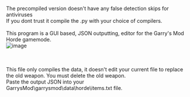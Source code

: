 The precompiled version doesn't have any false detection skips for antiviruses
<br>If you dont trust it compile the .py with your choice of compilers.
<br><br>
This program is a GUI based, JSON outputting, editor for the Garry's Mod Horde gamemode.<br>
![image](https://github.com/dunnerski/Horde-Weapon-Editor/assets/27897682/b8aea17e-36eb-4787-9114-67766cf9597a)

<br><br>This file only compiles the data, it doesn't edit your current file to replace the old weapon. You must delete the old weapon.
<br>Paste the output JSON into your GarrysMod\garrysmod\data\horde\items.txt file. 
